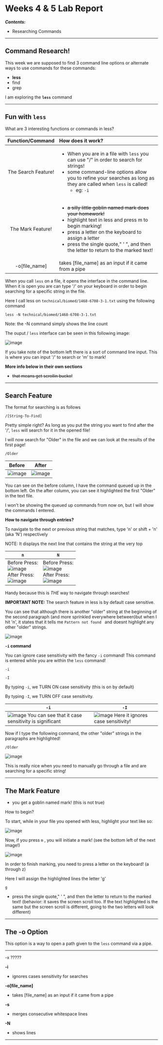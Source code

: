 # Weeks 4 & 5 Lab Report

***Contents:***
- Researching Commands

---------------

## Command Research!

This week we are supposed to find 3 command line options or alternate ways to use commands for these commands:
- **less**
- find
- grep


I am exploring the **`less`** command
________
## Fun with `less`
What are 3 interesting functions or commands in less? 



|**Function/Command**| **How does it work?** | 
|:----------:|:---------|
|The Search Feature!|<ul><li>When you are in a file with `less` you can use "/" in order to search for strings!<li>some command-line options allow you to refine your searches as long as they are called when `less` is called!<ul><li>eg: `-i`|
|The Mark Feature! | <ul><li>~~a silly little goblin named mark does your homework!~~<li>highlight text in less and press m to begin marking!<li>press a letter on the keyboard to assign a letter<li>press the single quote," ' ", and then the letter to return to the marked text! |
|-o[file_name]|takes [file_name] as an input if it came from a pipe|



When you call `less` on a file, it opens the interface in the command line. When it is open you are can type '/' on your keyboard in order to begin searching for a specific string in the file.

Here I call less on `technical/biomed/1468-6708-3-1.txt` using the following command

    less -N technical/biomed/1468-6708-3-1.txt


Note: the -N command simply shows the line count

The ouput / `less` interface can be seen in this following image:

![image](/r3images/lessOpenBiomed.png)

If you take note of the bottom left there is a sort of command line input. This is where you can input '/' to search or 'm' to mark!

**More info below in their own sections**

- ~~that means get scrollin bucko!~~

--------------
## **Search Feature**
The format for searching is as follows

    /[String-To-Find]

Pretty simple right? As long as you put the string you want to find after the '/', `less` will search for it in the opened file!

I will now search for "Older" in the file and we can look at the results of the first page!

    /Older


|Before|After|
|------|-----|
|![image](/r3images/beforeCommand.png)|![image](/r3images/afterCommand.png)|

You can see on the before column, I have the command queued up in the bottom left. On the after column, you can see it highlighted the first "Older" in the text file.

I won't be showing the queued up commands from now on, but I will show the commands I entered.

**How to navigate through entries?**

To navigate to the next or previous string that matches, type 'n' or shift + 'n' (aka 'N') respectively

NOTE: It displays the next line that contains the string at the very top

|`n`|`N`|
|------|-----|
|Before Press: <br>![image](/r3images/searchOlder.png)<br>After Press:<br> ![image](/r3images/searchOlderSmallN.png) | Before Press: <br>![image](/r3images/beforeBigN.png)<br>After Press:<br> ![image](/r3images/AfterBigN.png) |

Handy because this is *THE* way to navigate through searches!

**IMPORTANT NOTE:**
The search feature in less is by default case sensitive. 

You can see that although there is another "older" string at the beginning of the second paragraph (and more sprinkled everywhere between)but when I hit 'n', it states that it tells me `Pattern not found ` and doesnt highlight any other "older" strings.

![image](/r3images/patternNotFound.png)



**`-i` command**

You can ignore case sensitivity with the fancy `-i` command! This command is entered while you are within the `less` command!

    -i

    -I

By typing `-i`, we TURN ON case sensitivity (this is on by default)

By typing `-I`, we TURN OFF case sensitivity.

|`-i`|`-I`|
|------|-----|
|![image](/r3images/smallIgnore.png) You can see that it case sensitivity is significant|![image](/r3images/bigIgnore.png) Here it ignores case sensitivity!|

Now if I type the following command, the other "older" strings in the paragraphs are highlighted!

    /Older

![image](/r3images/findOlderIgnoreCase.png)

This is really nice when you need to manually go through a file and are searching for a specific string!




-------------



## **The Mark Feature**
- you get a goblin named mark! (this is not true)

How to begin?

To start, while in your file you opened with less, highlight your text like so:

![image](/r3images/markLinesG.png)

Now, if you press `m` , you will initiate a mark! (see the bottom left of the next image!)

![image](/r3images/askMark.png)
    

In order to finish marking, you need to press a letter on the keyboard! (a through z)

Here I will assign the highlighted lines the letter 'g'

    g



- press the single quote," ' ", and then the letter to return to the marked text! (behavior: it saves the screen scroll too. If the text highlighted is the same but the screen scroll is different, going to the two letters will look different)


----------


## **The -o Option**

This option is a way to open a path given to the `less` command via a pipe.   



---------
-x ?????

**-i**
- ignores cases sensitivity for searches

**-o[file_name]**
- takes [file_name] as an input if it came from a pipe

**-s**
- merges consecutive whitespace lines


**-N**
- shows lines





_____

